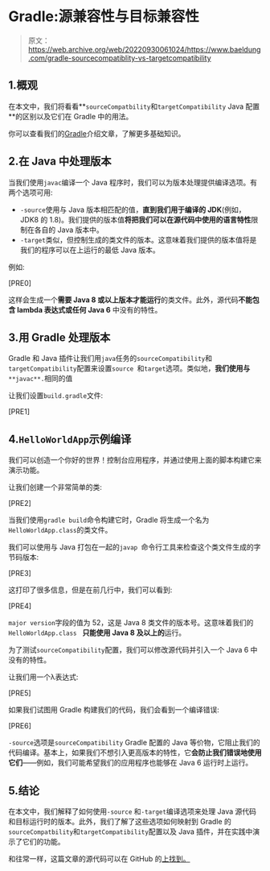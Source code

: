 # Gradle:源兼容性与目标兼容性

> 原文：<https://web.archive.org/web/20220930061024/https://www.baeldung.com/gradle-sourcecompatiblity-vs-targetcompatibility>

## 1.概观

在本文中，我们将看看**`sourceCompatbility`和`targetCompatibility` Java 配置**的区别以及它们在 Gradle 中的用法。

你可以查看我们的[Gradle](/web/20220524070609/https://www.baeldung.com/gradle)介绍文章，了解更多基础知识。

## 2.在 Java 中处理版本

当我们使用`javac`编译一个 Java 程序时，我们可以为版本处理提供编译选项。有两个选项可用:

*   `-source`使用与 Java 版本相匹配的值，**直到我们用于编译的 JDK**(例如，JDK8 的 1.8)。我们提供的版本值**将把我们可以在源代码中使用的语言特性**限制在各自的 Java 版本中。
*   `-target`类似，但控制生成的类文件的版本。这意味着我们提供的版本值将是我们的程序可以在上运行的最低 Java 版本。

例如:

[PRE0]

这样会生成一个**需要 Java 8 或以上版本才能运行**的类文件。此外，源代码**不能包含 lambda 表达式或任何 Java 6** 中没有的特性。

## 3.用 Gradle 处理版本

Gradle 和 Java 插件让我们用`java`任务的`sourceCompatibility`和`targetCompatibility`配置来设置`source `和`target`选项。类似地，**我们使用与** `**javac**.`相同的值

让我们设置`build.gradle`文件:

[PRE1]

## 4.`HelloWorldApp`示例编译

我们可以创造一个你好的世界！控制台应用程序，并通过使用上面的脚本构建它来演示功能。

让我们创建一个非常简单的类:

[PRE2]

当我们使用`gradle build`命令构建它时，Gradle 将生成一个名为`HelloWorldApp.class`的类文件。

我们可以使用与 Java 打包在一起的`javap `命令行工具来检查这个类文件生成的字节码版本:

[PRE3]

这打印了很多信息，但是在前几行中，我们可以看到:

[PRE4]

`major version`字段的值为 52，这是 Java 8 类文件的版本号。这意味着我们的`HelloWorldApp.class ` **只能使用 Java 8 及以上的**运行。

为了测试`sourceCompatibility`配置，我们可以修改源代码并引入一个 Java 6 中没有的特性。

让我们用一个λ表达式:

[PRE5]

如果我们试图用 Gradle 构建我们的代码，我们会看到一个编译错误:

[PRE6]

`-source`选项是`sourceCompatibility` Gradle 配置的 Java 等价物，它阻止我们的代码编译。基本上，如果我们不想引入更高版本的特性，它**会防止我们错误地使用它们**——例如，我们可能希望我们的应用程序也能够在 Java 6 运行时上运行。

## 5.结论

在本文中，我们解释了如何使用`-source` 和`-target`编译选项来处理 Java 源代码和目标运行时的版本。此外，我们了解了这些选项如何映射到 Gradle 的`sourceCompatbility`和`targetCompatibility`配置以及 Java 插件，并在实践中演示了它们的功能。

和往常一样，这篇文章的源代码可以在 GitHub 的[上找到。](https://web.archive.org/web/20220524070609/https://github.com/eugenp/tutorials/tree/master/gradle/gradle-source-vs-target-compatibility)
